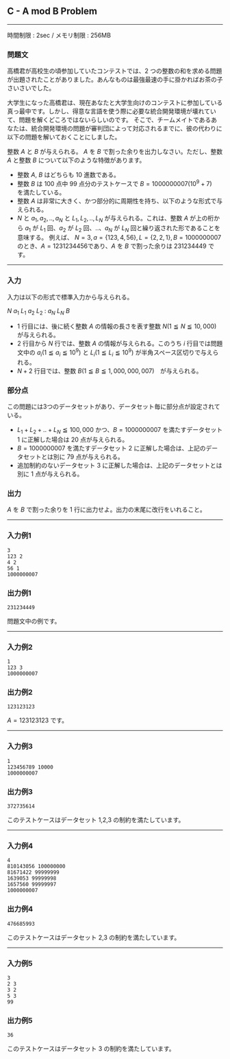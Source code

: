 ## C - A mod B Problem

----------

時間制限 : 2sec / メモリ制限 : 256MB

### 問題文

高橋君が高校生の頃参加していたコンテストでは、$2$ つの整数の和を求める問題が出題されたことがありました。あんなものは最強最速の手に掛かればお茶の子さいさいでした。

大学生になった高橋君は、現在あなたと大学生向けのコンテストに参加している真っ最中です。しかし、得意な言語を使う際に必要な統合開発環境が壊れていて、問題を解くどころではないらしいのです。
そこで、チームメイトであるあなたは、統合開発環境の問題が審判団によって対応されるまでに、彼の代わりに以下の問題を解いておくことにしました。

整数 $A$ と $B$ が与えられる。 $A$ を $B$ で割った余りを出力しなさい。ただし、整数 $A$ と整数 $B$ について以下のような特徴があります。

* 整数 $A$, $B$ はどちらも $10$ 進数である。
* 整数 $B$ は $100$ 点中 $99$ 点分のテストケースで $B=1000000007(10^9+7)$　を満たしている。
* 整数 $A$ は非常に大きく、かつ部分的に周期性を持ち、以下のような形式で与えられる。
* $N$ と $a_1,a_2,..,a_N$ と $L_1,L_2,..,L_N$ が与えられる。これは、整数 $A$ が上の桁から $a_1$ が $L_1$ 回、$a_2$ が $L_2$ 回、..、$a_N$ が $L_N$ 回と繰り返された形であることを意味する。
例えば、 $N=3,a=\{123,4,56\},L=\{2,2,1\},B=1000000007$のとき、$A=1231234456$であり、$A$ を $B$ で割った余りは $231234449$ です。

----------

### 入力

入力は以下の形式で標準入力から与えられる。

>
$N$
$a_1\ L_1$
$a_2\ L_2$
:
$a_N\ L_N$
$B$


* $1$ 行目には、後に続く整数 $A$ の情報の長さを表す整数 $N (1 ≦ N ≦ 10,000)$ が与えられる。
* $2$ 行目から $N$ 行では、整数 $A$ の情報が与えられる。このうち $i$ 行目では問題文中の $a_i (1 ≦ a_i ≦ 10^9)$ と $L_i (1 ≦ L_i ≦ 10^9)$ が半角スペース区切りで与えられる。
* $N+2$ 行目では、整数 $B (1 ≦ B ≦ 1,000,000,007)$　が与えられる。
### 部分点

この問題には3つのデータセットがあり、データセット毎に部分点が設定されている。

* $L_1+L_2+..+L_N ≦ 100,000$ かつ、$B=1000000007$ を満たすデータセット 1 に正解した場合は $20$ 点が与えられる。
* $B=1000000007$ を満たすデータセット 2 に正解した場合は、上記のデータセットとは別に $79$ 点が与えられる。
* 追加制約のないデータセット 3 に正解した場合は、上記のデータセットとは別に $1$ 点が与えられる。
### 出力

$A$ を $B$ で割った余りを $1$ 行に出力せよ。出力の末尾に改行をいれること。

----------

### 入力例1

```
3
123 2
4 2
56 1
1000000007
```

### 出力例1

```
231234449
```

問題文中の例です。

----------

### 入力例2

```
1
123 3
1000000007
```

### 出力例2

```
123123123
```

$A=123123123$ です。

----------

### 入力例3

```
1
123456789 10000
1000000007
```

### 出力例3

```
372735614
```

このテストケースはデータセット 1,2,3 の制約を満たしています。

----------

### 入力例4

```
4
810143056 100000000
81671422 99999999
1639053 99999998
1657560 99999997
1000000007
```

### 出力例4

```
476685993
```

このテストケースはデータセット 2,3 の制約を満たしています。

----------

### 入力例5

```
3
2 3
3 2
5 3
99
```

### 出力例5

```
36
```

このテストケースはデータセット 3 の制約を満たしています。


